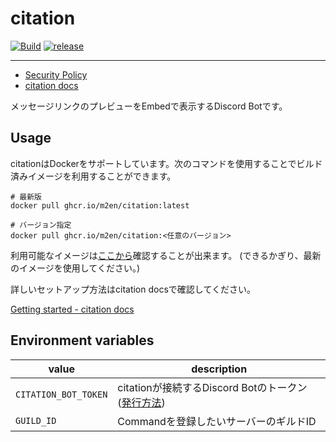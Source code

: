 # citation

[![Build](https://github.com/m2en/citation/actions/workflows/build.yml/badge.svg)](https://github.com/m2en/citation/actions/workflows/build.yml)
[![release](https://github.com/m2en/citation/actions/workflows/release.yml/badge.svg)](https://github.com/m2en/citation/actions/workflows/release.yml)

----

- [Security Policy](https://citation.m2en.dev/security-policy/)
- [citation docs](https://citation.m2en.dev)

メッセージリンクのプレビューをEmbedで表示するDiscord Botです。

## Usage

citationはDockerをサポートしています。次のコマンドを使用することでビルド済みイメージを利用することができます。

```shell
# 最新版
docker pull ghcr.io/m2en/citation:latest

# バージョン指定
docker pull ghcr.io/m2en/citation:<任意のバージョン>
```

利用可能なイメージは[ここから](https://github.com/m2en/citation/pkgs/container/citation/versions)確認することが出来ます。 (できるかぎり、最新のイメージを使用してください。)

詳しいセットアップ方法はcitation docsで確認してください。

[Getting started - citation docs](https://citation.m2en.dev/getting-started/)

## Environment variables

| value                | description                                                                                                                               |
|----------------------|-------------------------------------------------------------------------------------------------------------------------------------------|
| `CITATION_BOT_TOKEN` | citationが接続するDiscord Botのトークン ([発行方法](https://github.com/m2en/citation/blob/main/docs/getting-started.md#bot%E3%81%AE%E7%99%BB%E9%8C%B2)) |
| `GUILD_ID`           | Commandを登録したいサーバーのギルドID                                                                                                                   |
